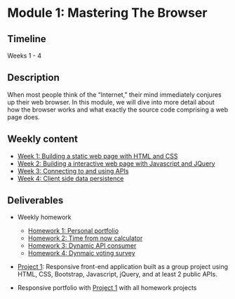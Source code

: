 # Module 1: Mastering The Browser

## Timeline
Weeks 1 - 4

## Description
When most people think of the “Internet,” their mind immediately conjures up their web browser. In this module, we will dive into more detail about how the browser works and what exactly the source code comprising a web page does.

## Weekly content
* [Week 1: Building a static web page with HTML and CSS](./01-cmd-git-html-css)
* [Week 2: Building a interactive web page with Javascript and JQuery](./02-javascript-jquery)
* [Week 3: Connecting to and using APIs](./03-api-fetch-ajax)
* [Week 4: Client side data persistence](./04-localstorage-firebase)

## Deliverables
* Weekly homework
    - [Homework 1: Personal portfolio](./01-cmd-git-html-css/deliverables/hmwk-1-personal-portfolio.md)
    - [Homework 2: Time from now calculator](./02-javascript-jquery/deliverables/hmwk-2-time-from-now-calculator.md)
    - [Homework 3: Dynamic API consumer](./03-api-fetch-ajax/deliverables/hmwk-3-api-dynamic-consumer.md)
    - [Homework 4: Dynmaic voting survey](./04-localstorage-firebase/deliverables/hmwk-4-dynamic-voting-survey.md)

* [Project 1](./project-1/instructions.md): Responsive front-end application built as a group project using HTML, CSS, Bootstrap, Javascript, jQuery, and at least 2 public APIs.

* Responsive portfolio with [Project 1](./project-1/instructions.md) with all homework projects
